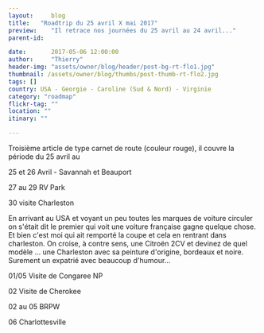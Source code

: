 ```yaml
---
layout:     blog
title:   "Roadtrip du 25 avril X mai 2017"
preview:    "Il retrace nos journées du 25 avril au 24 avril..."
parent-id:  

date:       2017-05-06 12:00:00
author:     "Thierry"
header-img: "assets/owner/blog/header/post-bg-rt-flo1.jpg"
thumbnail: /assets/owner/blog/thumbs/post-thumb-rt-flo2.jpg
tags: []
country: USA - Georgie - Caroline (Sud & Nord) - Virginie
category: "roadmap"
flickr-tag: ""
location: ""
itinary: ""

---
```


Troisième article de type carnet de route (couleur rouge), il couvre la période du 25 avril au 


25 et 26 Avril  - Savannah et Beauport

27 au 29 RV Park

30 visite Charleston

En arrivant au USA et voyant un peu toutes les marques de voiture circuler on s'était dit le premier qui voit une voiture française gagne quelque chose. Et bien c'est moi qui ait remporté la coupe et cela en rentrant dans charleston. On croise, à contre sens, une Citroën 2CV et devinez de quel modèle ... une Charleston avec sa peinture d'origine, bordeaux et noire. Surement un expatrié avec beaucoup d'humour...


01/05 Visite de Congaree NP

02 Visite de Cherokee

02 au 05 BRPW

06 Charlottesville

